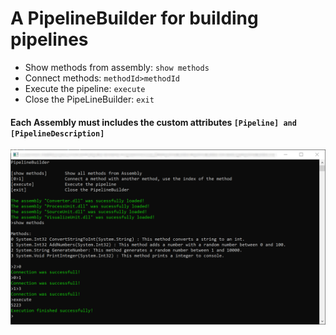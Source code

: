 # A PipelineBuilder for building pipelines

- Show methods from assembly: ```show methods```
- Connect methods: ```methodId>methodId```
- Execute the pipeline: ```execute```
- Close the PipeLineBuilder: ```exit```

#### Each Assembly must includes the custom attributes ```[Pipeline] and [PipelineDescription]```

![alt text](https://github.com/michifueby/OOP/blob/master/PipelineBuilder/PipeLineBuilder.png?raw=true)
